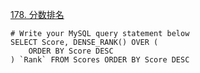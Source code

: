 [178. 分数排名](https://leetcode-cn.com/problems/rank-scores/)
```MySQL
# Write your MySQL query statement below
SELECT Score, DENSE_RANK() OVER (
    ORDER BY Score DESC
) `Rank` FROM Scores ORDER BY Score DESC
```
